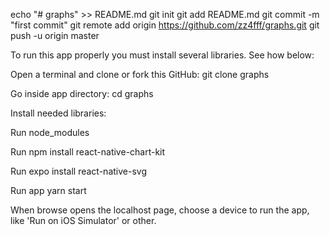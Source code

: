 echo "# graphs" >> README.md
git init
git add README.md
git commit -m "first commit"
git remote add origin https://github.com/zz4fff/graphs.git
git push -u origin master

To run this app properly you must install several libraries. See how below:

Open a terminal and clone or fork this GitHub:
  git clone graphs

Go inside app directory:
  cd graphs

Install needed libraries:

Run
  node_modules


Run
  npm install react-native-chart-kit

Run
  expo install react-native-svg

Run app
  yarn start

  When browse opens the localhost page, choose a device to run the app, like 'Run on iOS Simulator' or other.